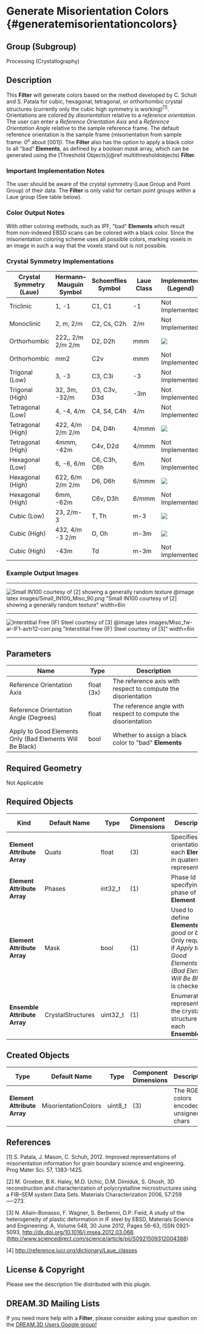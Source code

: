 Generate Misorientation Colors {#generatemisorientationcolors}
=============

## Group (Subgroup) ##
Processing (Crystallography)

## Description ##
This **Filter** will generate colors based on the method developed by C. Schuh and S. Patala for cubic, hexagonal, tetragonal, or orthorhombic crystal structures (currently only the cubic high symmetry is working)<sup>[1]</sup>. Orientations are colored by _disorientation_ relative to a _reference orientation_. The user can enter a _Reference Orientation Axis_ and a _Reference Orientation Angle_ relative to the sample reference frame. The default reference orientation is the sample frame (misorientation from sample frame: 0<sup>o</sup> about [001]). The **Filter** also has the option to apply a black color to all "bad" **Elements**, as defined by a boolean _mask_ array, which can be generated using the [Threshold Objects](@ref multithresholdobjects) **Filter**.

### Important Implementation Notes ###
The user should be aware of the crystal symmetry (Laue Group and Point Group) of their data. The **Filter** is only valid for certain point groups within a Laue group (See table below).

### Color Output Notes ###
With other coloring methods, such as IPF, "bad" **Elements** which result from non-indexed EBSD scans can be colored with a black color. Since the misorientation coloring scheme uses all possible colors, marking voxels in an image in such a way that the voxels stand out is not possible.

### Crystal Symmetry Implementations ###

|Crystal Symmetry (Laue) | Hermann–Mauguin  Symbol | Schoenflies Symbol | Laue Class | Implemented  (Legend) |
|------------------------|-------------------------|-------------------| -----------|-----------------------|
| Triclinic | 1, -1  |  C1, C1 | -1 | Not Implemented|
| Monoclinic | 2, m, 2/m | C2, Cs, C2h | 2/m | Not Implemented |
| Orthorhombic | 222,, 2/m 2/m 2/m | D2, D2h | mmm | ![](images/MisorientationLegendD2_222.png) |
| Orthorhombic | mm2 | C2v | mmm | Not Implemented |
| Trigonal (Low)|3, -3 | C3, C3i | -3 | Not Implemented |
| Trigonal (High)  | 32, 3m, -32/m | D3, C3v, D3d | -3m | Not Implemented |
| Tetragonal (Low) | 4, -4, 4/m | C4, S4, C4h | 4/m | Not Implemented |
| Tetragonal (High) | 422,  4/m 2/m 2/m | D4, D4h | 4/mmm |  ![](images/MisorientationLegendD4_422.png)|
| Tetragonal (High) | 4mmm, -42m | C4v, D2d | 4/mmm | Not Implemented|
| Hexagonal (Low) | 6, -6, 6/m | C6, C3h, C6h | 6/m | Not Implemented |
| Hexagonal  (High)| 622, 6/m 2/m 2/m | D6, D6h | 6/mmm | ![](images/MisorientationLegendD6_622.png) |
| Hexagonal  (High)| 6mm, -62m | C6v, D3h | 6/mmm | Not Implemented |
| Cubic (Low) | 23, 2/m-3 | T, Th | m-3 | ![](images/MisorientationLegendT_23.png) |
| Cubic (High) | 432, 4/m -3 2/m | O, Oh| m-3m | ![](images/MisorientationLegendO_432.png) |
| Cubic (High) | -43m | Td| m-3m | Not Implemented |

### Example Output Images ###

-----

![Small IN100 courtesy of [2] showing a generally random texture](images/Small_IN100_Miso_90.png)
@image latex images/Small_IN100_Miso_90.png "Small IN100 courtesy of [2] showing a generally random texture" width=6in

-----

![Interstitial Free (IF) Steel courtesy of [3]](images/Miso_fw-ar-IF1-avtr12-corr.png)
@image latex images/Miso_fw-ar-IF1-avtr12-corr.png "Interstitial Free (IF) Steel courtesy of [3]" width=6in

-----

## Parameters ##
| Name | Type | Description |
|------|------| ----------- |
| Reference Orientation Axis | float (3x) | The reference axis with respect to compute the disorientation |
| Reference Orientation Angle (Degrees) | float | The reference angle with respect to compute the disorientation |
| Apply to Good Elements Only (Bad Elements Will Be Black) | bool | Whether to assign a black color to "bad" **Elements** |

## Required Geometry ##
Not Applicable

## Required Objects ##
| Kind | Default Name | Type | Component Dimensions | Description |
|------|--------------|-------------|---------|-----|
| **Element Attribute Array** | Quats | float | (3)  | Specifies the orientation of each **Element** in quaternion representation |
| **Element Attribute Array** | Phases | int32_t | (1) | Phase Id specifying the phase of the **Element** |
| **Element Attribute Array** | Mask | bool | (1) | Used to define **Elements** as *good* or *bad*. Only required if _Apply to Good Elements Only (Bad Elements Will Be Black)_ is checked |
| **Ensemble Attribute Array** | CrystalStructures | uint32_t | (1) | Enumeration representing the crystal structure for each **Ensemble** |

## Created Objects ##
| Type | Default Name | Type | Component Dimensions | Description |
|------|--------------|-------------|---------|-----|
| **Element Attribute Array** | MisorientationColors | uint8_t | (3) | The RGB colors encoded as unsigned chars |

## References ##

[1] S. Patala, J. Mason, C. Schuh, 2012. Improved representations of misorientation information for grain boundary science and engineering. Prog Mater Sci. 57, 1383-1425.

[2] M. Groeber, B.K. Haley, M.D. Uchic, D.M. Dimiduk, S. Ghosh, 3D reconstruction and characterization of polycrystalline microstructures using a FIB–SEM system Data Sets. Materials Characterization 2006, 57:259—-273.

[3] N. Allain-Bonasso, F. Wagner, S. Berbenni, D.P. Field, A study of the heterogeneity of plastic deformation in IF steel by EBSD, Materials Science and Engineering: A, Volume 548, 30 June 2012, Pages 56-63, ISSN 0921-5093, http://dx.doi.org/10.1016/j.msea.2012.03.068.
(http://www.sciencedirect.com/science/article/pii/S0921509312004388)

[4] http://reference.iucr.org/dictionary/Laue_classes

## License & Copyright ##

Please see the description file distributed with this plugin.

## DREAM.3D Mailing Lists ##

If you need more help with a **Filter**, please consider asking your question on the [DREAM.3D Users Google group!](https://groups.google.com/forum/?hl=en#!forum/dream3d-users)
